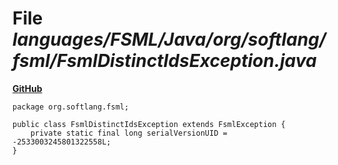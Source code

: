 # File _languages/FSML/Java/org/softlang/fsml/FsmlDistinctIdsException.java_
**[GitHub](https://github.com/softlang/yas/blob/master/languages/FSML/Java/org/softlang/fsml/FsmlDistinctIdsException.java)**
```
package org.softlang.fsml;

public class FsmlDistinctIdsException extends FsmlException {
	private static final long serialVersionUID = -2533003245801322558L;
}
```
